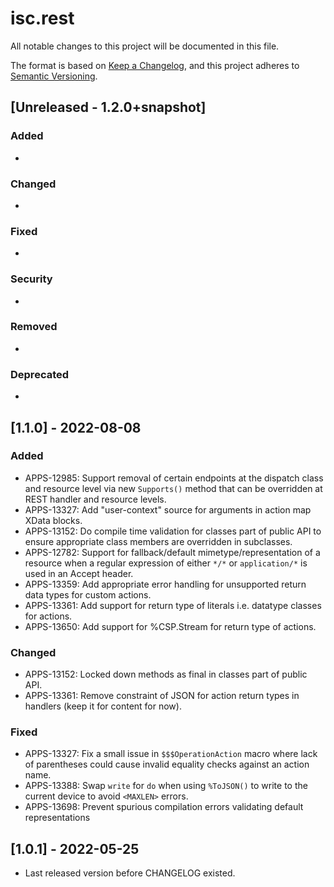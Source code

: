 # isc.rest

All notable changes to this project will be documented in this file.

The format is based on [Keep a Changelog](https://keepachangelog.com/en/1.0.0/),
and this project adheres to [Semantic Versioning](https://semver.org/spec/v2.0.0.html).

## [Unreleased - 1.2.0+snapshot]

### Added 
- 

### Changed
- 

### Fixed
- 

### Security
-

### Removed
- 

### Deprecated
-

## [1.1.0] - 2022-08-08

### Added 
- APPS-12985: Support removal of certain endpoints at the dispatch class and resource level
via new `Supports()` method that can be overridden at REST handler and resource levels.
- APPS-13327: Add "user-context" source for arguments in action map XData blocks.
- APPS-13152: Do compile time validation for classes part of public API to ensure
appropriate class members are overridden in subclasses.
- APPS-12782: Support for fallback/default mimetype/representation of a resource when a 
regular expression of either `*/*` or `application/*` is used in an Accept header.
- APPS-13359: Add appropriate error handling for unsupported return data types for custom actions.
- APPS-13361: Add support for return type of literals i.e. datatype classes for actions.
- APPS-13650: Add support for %CSP.Stream for return type of actions.

### Changed
- APPS-13152: Locked down methods as final in classes part of public API.
- APPS-13361: Remove constraint of JSON for action return types in handlers (keep it for content for now).

### Fixed
- APPS-13327: Fix a small issue in `$$$OperationAction` macro where lack of 
parentheses could cause invalid equality checks against an action name.
- APPS-13388: Swap `write` for `do` when using `%ToJSON()` to write to the current 
device to avoid `<MAXLEN>` errors.
- APPS-13698: Prevent spurious compilation errors validating default representations

## [1.0.1] - 2022-05-25
- Last released version before CHANGELOG existed.

